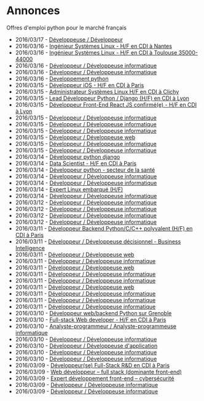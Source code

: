 # Annonces

Offres d'emploi python pour le marché français

* 2016/03/17 - [Développeuse / Développeur](http://pyjobs.fr/job/1475/developpeuse-developpeur "Développeuse / Développeur")
* 2016/03/16 - [Ingénieur Systèmes Linux - H/F en CDI à Nantes](http://pyjobs.fr/job/1469/ingenieur-systemes-linux-h-f-en-cdi-a-nantes "Ingénieur Systèmes Linux - H/F en CDI à Nantes")
* 2016/03/16 - [Ingénieur Systèmes Linux - H/F en CDI à Toulouse 35000-44000](http://pyjobs.fr/job/1470/ingenieur-systemes-linux-h-f-en-cdi-a-toulouse-35000-44000 "Ingénieur Systèmes Linux - H/F en CDI à Toulouse 35000-44000")
* 2016/03/16 - [Développeur / Développeuse informatique](http://pyjobs.fr/job/1468/developpeur-developpeuse-informatique "Développeur / Développeuse informatique")
* 2016/03/16 - [Développeur / Développeuse informatique](http://pyjobs.fr/job/1467/developpeur-developpeuse-informatique "Développeur / Développeuse informatique")
* 2016/03/16 - [Developpement python](http://pyjobs.fr/job/1473/developpement-python "Developpement python")
* 2016/03/15 - [Développeur iOS - H/F en CDI à Paris](http://pyjobs.fr/job/1461/developpeur-ios-h-f-en-cdi-a-paris "Développeur iOS - H/F en CDI à Paris")
* 2016/03/15 - [Administrateur Systèmes Linux H/F en CDI à Clichy](http://pyjobs.fr/job/1459/administrateur-systemes-linux-h-f-en-cdi-a-clichy "Administrateur Systèmes Linux H/F en CDI à Clichy")
* 2016/03/15 - [Lead Développeur Python / Django (H/F) en CDI à Lyon](http://pyjobs.fr/job/1460/lead-developpeur-python-django-h-f-en-cdi-a-lyon "Lead Développeur Python / Django (H/F) en CDI à Lyon")
* 2016/03/15 - [Développeur Front-End React JS confirmé(e) - H/F en CDI à Lyon](http://pyjobs.fr/job/1458/developpeur-front-end-react-js-confirme-e-h-f-en-cdi-a-lyon "Développeur Front-End React JS confirmé(e) - H/F en CDI à Lyon")
* 2016/03/15 - [Développeur / Développeuse informatique](http://pyjobs.fr/job/1462/developpeur-developpeuse-informatique "Développeur / Développeuse informatique")
* 2016/03/15 - [Développeur / Développeuse informatique](http://pyjobs.fr/job/1472/developpeur-developpeuse-informatique "Développeur / Développeuse informatique")
* 2016/03/15 - [Développeur / Développeuse informatique](http://pyjobs.fr/job/1457/developpeur-developpeuse-informatique "Développeur / Développeuse informatique")
* 2016/03/15 - [Développeur / Développeuse web](http://pyjobs.fr/job/1474/developpeur-developpeuse-web "Développeur / Développeuse web")
* 2016/03/15 - [Développeur / Développeuse informatique](http://pyjobs.fr/job/1456/developpeur-developpeuse-informatique "Développeur / Développeuse informatique")
* 2016/03/15 - [Développeur / Développeuse informatique](http://pyjobs.fr/job/1471/developpeur-developpeuse-informatique "Développeur / Développeuse informatique")
* 2016/03/14 - [Développeur python django](http://pyjobs.fr/job/1453/developpeur-python-django "Développeur python django")
* 2016/03/14 - [Data Scientist - H/F en CDI à Paris](http://pyjobs.fr/job/1452/data-scientist-h-f-en-cdi-a-paris "Data Scientist - H/F en CDI à Paris")
* 2016/03/14 - [Développeur python - secteur de la santé](http://pyjobs.fr/job/1450/developpeur-python-secteur-de-la-sante "Développeur python - secteur de la santé")
* 2016/03/14 - [Développeur / Développeuse informatique](http://pyjobs.fr/job/1465/developpeur-developpeuse-informatique "Développeur / Développeuse informatique")
* 2016/03/14 - [Développeur / Développeuse informatique](http://pyjobs.fr/job/1463/developpeur-developpeuse-informatique "Développeur / Développeuse informatique")
* 2016/03/14 - [Expert Linux embarqué (H/F)](http://pyjobs.fr/job/1451/expert-linux-embarque-h-f "Expert Linux embarqué (H/F)")
* 2016/03/14 - [Développeur / Développeuse informatique](http://pyjobs.fr/job/1464/developpeur-developpeuse-informatique "Développeur / Développeuse informatique")
* 2016/03/12 - [Développeur / Développeuse informatique](http://pyjobs.fr/job/1466/developpeur-developpeuse-informatique "Développeur / Développeuse informatique")
* 2016/03/12 - [Développeur / Développeuse informatique](http://pyjobs.fr/job/1455/developpeur-developpeuse-informatique "Développeur / Développeuse informatique")
* 2016/03/12 - [Développeur / Développeuse informatique](http://pyjobs.fr/job/1447/developpeur-developpeuse-informatique "Développeur / Développeuse informatique")
* 2016/03/12 - [Développeur / Développeuse informatique](http://pyjobs.fr/job/1448/developpeur-developpeuse-informatique "Développeur / Développeuse informatique")
* 2016/03/11 - [Développeur Backend Python/C/C++ polyvalent (H/F) en CDI à Paris](http://pyjobs.fr/job/1440/developpeur-backend-python-c-c-polyvalent-h-f-en-cdi-a-paris "Développeur Backend Python/C/C++ polyvalent (H/F) en CDI à Paris")
* 2016/03/11 - [Développeur / Développeuse décisionnel - Business Intelligence](http://pyjobs.fr/job/1434/developpeur-developpeuse-decisionnel-business-intelligence "Développeur / Développeuse décisionnel - Business Intelligence")
* 2016/03/11 - [Développeur / Développeuse web](http://pyjobs.fr/job/1441/developpeur-developpeuse-web "Développeur / Développeuse web")
* 2016/03/11 - [Développeur / Développeuse informatique](http://pyjobs.fr/job/1443/developpeur-developpeuse-informatique "Développeur / Développeuse informatique")
* 2016/03/11 - [Développeur / Développeuse web](http://pyjobs.fr/job/1435/developpeur-developpeuse-web "Développeur / Développeuse web")
* 2016/03/11 - [Développeur / Développeuse informatique](http://pyjobs.fr/job/1444/developpeur-developpeuse-informatique "Développeur / Développeuse informatique")
* 2016/03/11 - [Développeur / Développeuse informatique](http://pyjobs.fr/job/1454/developpeur-developpeuse-informatique "Développeur / Développeuse informatique")
* 2016/03/11 - [Développeur / Développeuse web](http://pyjobs.fr/job/1449/developpeur-developpeuse-web "Développeur / Développeuse web")
* 2016/03/11 - [Développeur / Développeuse informatique](http://pyjobs.fr/job/1445/developpeur-developpeuse-informatique "Développeur / Développeuse informatique")
* 2016/03/11 - [Développeur / Développeuse informatique](http://pyjobs.fr/job/1442/developpeur-developpeuse-informatique "Développeur / Développeuse informatique")
* 2016/03/11 - [Développeur / Développeuse informatique](http://pyjobs.fr/job/1446/developpeur-developpeuse-informatique "Développeur / Développeuse informatique")
* 2016/03/10 - [Développeur web/backend Python sur Grenoble](http://pyjobs.fr/job/1436/developpeur-web-backend-python-sur-grenoble "Développeur web/backend Python sur Grenoble")
* 2016/03/10 - [Full-stack Web developer - H/F en CDI à Paris](http://pyjobs.fr/job/1431/full-stack-web-developer-h-f-en-cdi-a-paris "Full-stack Web developer - H/F en CDI à Paris")
* 2016/03/10 - [Analyste-programmeur / Analyste-programmeuse informatique](http://pyjobs.fr/job/1437/analyste-programmeur-analyste-programmeuse-informatique "Analyste-programmeur / Analyste-programmeuse informatique")
* 2016/03/10 - [Développeur / Développeuse informatique](http://pyjobs.fr/job/1433/developpeur-developpeuse-informatique "Développeur / Développeuse informatique")
* 2016/03/10 - [Développeur / Développeuse d'application](http://pyjobs.fr/job/1432/developpeur-developpeuse-dapplication "Développeur / Développeuse d'application")
* 2016/03/10 - [Développeur / Développeuse informatique](http://pyjobs.fr/job/1430/developpeur-developpeuse-informatique "Développeur / Développeuse informatique")
* 2016/03/10 - [Développeur / Développeuse informatique](http://pyjobs.fr/job/1438/developpeur-developpeuse-informatique "Développeur / Développeuse informatique")
* 2016/03/09 - [Développeur(se) Full-Stack R&D en CDI à Paris](http://pyjobs.fr/job/1425/developpeur-se-full-stack-r-d-en-cdi-a-paris "Développeur(se) Full-Stack R&D en CDI à Paris")
* 2016/03/09 - [Web développeur – full stack (dominante front-end)](http://pyjobs.fr/job/1421/web-developpeur-full-stack-dominante-front-end "Web développeur – full stack (dominante front-end)")
* 2016/03/09 - [Expert développement front-end – cybersécurité](http://pyjobs.fr/job/1422/expert-developpement-front-end-cybersecurite "Expert développement front-end – cybersécurité")
* 2016/03/09 - [Développeur / Développeuse informatique](http://pyjobs.fr/job/1429/developpeur-developpeuse-informatique "Développeur / Développeuse informatique")
* 2016/03/09 - [Développeur / Développeuse informatique](http://pyjobs.fr/job/1427/developpeur-developpeuse-informatique "Développeur / Développeuse informatique")

